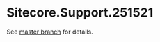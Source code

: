 # Sitecore.Support.251521

See [master branch](https://github.com/sitecoresupport/Sitecore.Support.251521) for details.